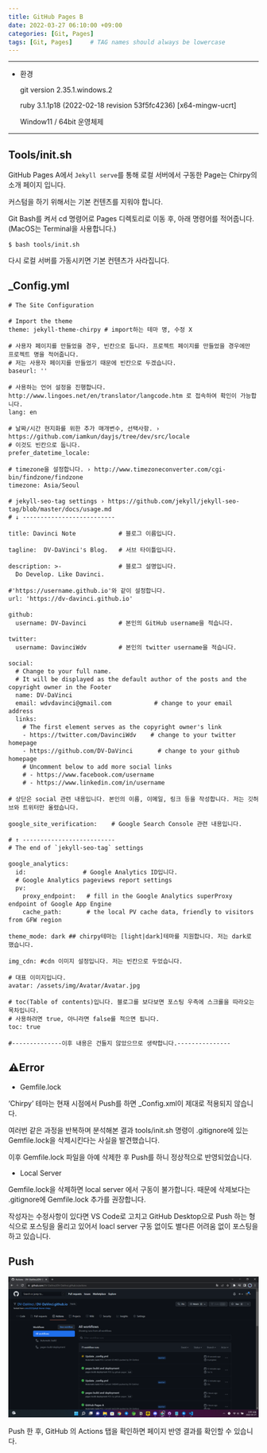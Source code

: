```yaml
---
title: GitHub Pages B
date: 2022-03-27 06:10:00 +09:00 
categories: [Git, Pages] 
tags: [Git, Pages]     # TAG names should always be lowercase
---
```


---

- 환경
    
    git version 2.35.1.windows.2
    
    ruby 3.1.1p18 (2022-02-18 revision 53f5fc4236) [x64-mingw-ucrt]
    
    Window11 / 64bit 운영체제
    

---

## Tools/init.sh

GitHub Pages A에서 `Jekyll serve`를 통해 로컬 서버에서 구동한 Page는 Chirpy의 소개 페이지 입니다.

커스텀을 하기 위해서는 기본 컨텐츠를 지워야 합니다. 

Git Bash를 켜서 cd 명령어로 Pages 디렉토리로 이동 후, 아래 명령어를 적어줍니다. (MacOS는 Terminal을 사용합니다.)

```
$ bash tools/init.sh
```

다시 로컬 서버를 가동시키면 기본 컨텐츠가 사라집니다. 

## _Config.yml

```YML
# The Site Configuration

# Import the theme
theme: jekyll-theme-chirpy # import하는 테마 명, 수정 X 

# 사용자 페이지를 만들었을 경우, 빈칸으로 둡니다. 프로젝트 페이지를 만들었을 경우에만 프로젝트 명을 적어줍니다.
# 저는 사용자 페이지를 만들었기 때문에 빈칸으로 두겠습니다. 
baseurl: ''

# 사용하는 언어 설정을 진행합니다. http://www.lingoes.net/en/translator/langcode.htm 로 접속하여 확인이 가능합니다.
lang: en

# 날짜/시간 현지화를 위한 추가 매개변수, 선택사항. › https://github.com/iamkun/dayjs/tree/dev/src/locale
# 이것도 빈칸으로 둡니다.
prefer_datetime_locale:

# timezone을 설정합니다. › http://www.timezoneconverter.com/cgi-bin/findzone/findzone
timezone: Asia/Seoul

# jekyll-seo-tag settings › https://github.com/jekyll/jekyll-seo-tag/blob/master/docs/usage.md
# ↓ --------------------------

title: Davinci Note            # 블로그 이름입니다.

tagline:  DV-DaVinci's Blog.   # 서브 타이틀입니다.

description: >-                # 블로그 설명입니다.
  Do Develop. Like Davinci.

#'https://username.github.io'와 같이 설정합니다.
url: 'https://dv-davinci.github.io'

github:
  username: DV-Davinci         # 본인의 GitHub username을 적습니다.

twitter:
  username: DavinciWdv         # 본인의 twitter username을 적습니다.

social:
  # Change to your full name.
  # It will be displayed as the default author of the posts and the copyright owner in the Footer
  name: DV-DaVinci
  email: wdvdavinci@gmail.com            # change to your email address
  links:
    # The first element serves as the copyright owner's link
    - https://twitter.com/DavinciWdv    # change to your twitter homepage
    - https://github.com/DV-DaVinci       # change to your github homepage
    # Uncomment below to add more social links
    # - https://www.facebook.com/username
    # - https://www.linkedin.com/in/username

# 상단은 social 관련 내용입니다. 본인의 이름, 이메일, 링크 등을 작성합니다. 저는 깃허브와 트위터만 올렸습니다.

google_site_verification:    # Google Search Console 관련 내용입니다. 

# ↑ --------------------------
# The end of `jekyll-seo-tag` settings

google_analytics:
  id:                # Google Analytics ID입니다.
  # Google Analytics pageviews report settings
  pv:
    proxy_endpoint:   # fill in the Google Analytics superProxy endpoint of Google App Engine
    cache_path:       # the local PV cache data, friendly to visitors from GFW region

theme_mode: dark ## chirpy테마는 [light|dark]테마를 지원합니다. 저는 dark로 했습니다. 

img_cdn: #cdn 이미지 설정입니다. 저는 빈칸으로 두었습니다. 

# 대표 이미지입니다. 
avatar: /assets/img/Avatar/Avatar.jpg

# toc(Table of contents)입니다. 블로그를 보다보면 포스팅 우측에 스크롤을 따라오는 목차입니다.
# 사용하려면 true, 아니라면 false를 적으면 됩니다.
toc: true

#--------------이후 내용은 건들지 않았으므로 생략합니다.---------------
```

## ⚠️Error

- Gemfile.lock

‘Chirpy’ 테마는 현재 시점에서 Push를 하면 _Config.xml이 제대로 적용되지 않습니다. 

여러번 같은 과정을 반복하며 분석해본 결과 tools/init.sh 명령이 .gitignore에 있는 Gemfile.lock을 삭제시킨다는 사실을 발견했습니다. 

이후 Gemfile.lock 파일을 아예 삭제한 후 Push를 하니 정상적으로 반영되었습니다. 

- Local Server

Gemfile.lock을 삭제하면 local server 에서 구동이 불가합니다. 때문에 삭제보다는 .gitignore에 Gemfile.lock 추가를 권장합니다.

작성자는 수정사항이 있다면 VS Code로 고치고 GitHub Desktop으로 Push 하는 형식으로 포스팅을 올리고 있어서 loacl server 구동 없이도 별다른 어려움 없이 포스팅을 하고 있습니다.

## Push

![스크린샷(165).png](/assets/2022-03-27-GitHub-Pages-B/1.png)

Push 한 후, GitHub 의 Actions 탭을 확인하면 페이지 반영 결과를 확인할 수 있습니다.